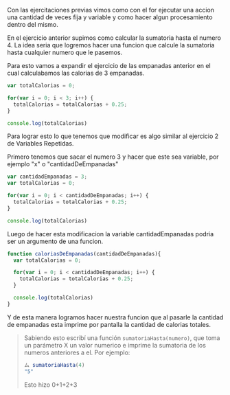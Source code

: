 Con las ejercitaciones previas vimos como con el for ejecutar una accion una cantidad de veces fija y variable y como hacer algun procesamiento dentro del mismo.

En el ejercicio anterior supimos como calcular la sumatoria hasta el numero 4.
La idea seria que logremos hacer una funcion que calcule la sumatoria hasta cualquier numero que le 
pasemos.

Para esto vamos a expandir el ejercicio de las empanadas anterior en el cual calculabamos las calorias de 3 empanadas.

```javascript
var totalCalorias = 0; 

for(var i = 0; i < 3; i++) {
  totalCalorias = totalCalorias + 0.25;
}

console.log(totalCalorias)
```

Para lograr esto lo que tenemos que modificar es algo similar al ejercicio 2 de Variables Repetidas.

Primero tenemos que sacar el numero 3 y hacer que este sea variable, por ejemplo "x" o "cantidadDeEmpanadas"

```javascript
var cantidadEmpanadas = 3;
var totalCalorias = 0; 

for(var i = 0; i < cantidadDeEmpanadas; i++) {
  totalCalorias = totalCalorias + 0.25;
}

console.log(totalCalorias)
```
Luego de hacer esta modificacion la variable cantidadEmpanadas podria ser un argumento de una funcion.

```javascript
function caloriasDeEmpanadas(cantidadDeEmpanadas){
  var totalCalorias = 0; 

  for(var i = 0; i < cantidadDeEmpanadas; i++) {
    totalCalorias = totalCalorias + 0.25;
  }

  console.log(totalCalorias)
}
```

Y de esta manera logramos hacer nuestra funcion que al pasarle la cantidad de empanadas esta imprime por pantalla la cantidad de calorias totales.


> Sabiendo esto escribí una función `sumatoriaHasta(numero)`, que toma un parámetro X un valor numerico e imprime la sumatoria de los numeros anteriores a el.
Por ejemplo: 
> 
> ```javascript
> ム sumatoriaHasta(4)
> "5"
> ```
> Esto hizo 0+1+2+3